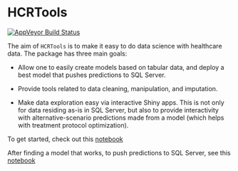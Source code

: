 # HCRTools

[![AppVeyor Build Status](https://ci.appveyor.com/api/projects/status/github/levithatcher/HCRTools?branch=master&svg=true)](https://ci.appveyor.com/project/levithatcher/HCRTools)


The aim of `HCRTools` is to make it easy to do data science with healthcare 
data. The package has three main goals:

-  Allow one to easily create models based on tabular data, and deploy a best
model that pushes predictions to SQL Server.

-  Provide tools related to data cleaning, manipulation, and imputation.

-  Make data exploration easy via interactive Shiny apps. This is not only for 
data residing as-is in SQL Server, but also to provide interactivity
with alternative-scenario predictions made from a model (which helps with
treatment protocol optimization).

To get started, check out this [notebook](notebooks/HCRToolsExample1.ipynb)

After finding a model that works, to push predictions to SQL Server, see this
[notebook](notebooks/HCRToolsExample2.ipynb)
